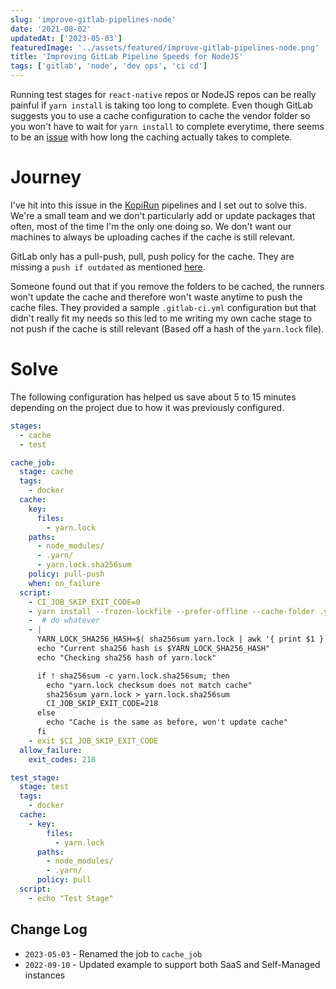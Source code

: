 ```yaml
---
slug: 'improve-gitlab-pipelines-node'
date: '2021-08-02'
updatedAt: ['2023-05-03']
featuredImage: '../assets/featured/improve-gitlab-pipelines-node.png'
title: 'Improving GitLab Pipeline Speeds for NodeJS'
tags: ['gitlab', 'node', 'dev ops', 'ci cd']
---
```


Running test stages for `react-native` repos or NodeJS repos can be really painful if `yarn install` is taking too long to complete. Even though GitLab suggests you to use a cache configuration to cache the vendor folder so you won't have to wait for `yarn install` to complete everytime, there seems to be an [issue](https://gitlab.com/gitlab-org/gitlab-runner/-/issues/1797) with how long the caching actually takes to complete.

# Journey

I've hit into this issue in the [KopiRun](https://kopirun.com) pipelines and I set out to solve this. We're a small team and we don't particularly add or update packages that often, most of the time I'm the only one doing so. We don't want our machines to always be uploading caches if the cache is still relevant.

GitLab only has a pull-push, pull, push policy for the cache. They are missing a `push if outdated` as mentioned [here](https://gitlab.com/gitlab-org/gitlab-runner/-/issues/3523).

Someone found out that if you remove the folders to be cached, the runners won't update the cache and therefore won't waste anytime to push the cache files. They provided a sample `.gitlab-ci.yml` configuration but that didn't really fit my needs so this led to me writing my own cache stage to not push if the cache is still relevant (Based off a hash of the `yarn.lock` file).

# Solve

The following configuration has helped us save about 5 to 15 minutes depending on the project due to how it was previously configured.

```yaml:title=gitlab-ci.yml
stages:
  - cache
  - test

cache_job:
  stage: cache
  tags:
    - docker
  cache:
    key:
      files:
        - yarn.lock
    paths:
      - node_modules/
      - .yarn/
      - yarn.lock.sha256sum
    policy: pull-push
    when: on_failure
  script:
    - CI_JOB_SKIP_EXIT_CODE=0
    - yarn install --frozen-lockfile --prefer-offline --cache-folder .yarn
    -  # do whatever
    - |
      YARN_LOCK_SHA256_HASH=$( sha256sum yarn.lock | awk '{ print $1 }')
      echo "Current sha256 hash is $YARN_LOCK_SHA256_HASH"
      echo "Checking sha256 hash of yarn.lock"

      if ! sha256sum -c yarn.lock.sha256sum; then
        echo "yarn.lock checksum does not match cache"
        sha256sum yarn.lock > yarn.lock.sha256sum
        CI_JOB_SKIP_EXIT_CODE=218
      else
        echo "Cache is the same as before, won't update cache"
      fi
    - exit $CI_JOB_SKIP_EXIT_CODE
  allow_failure:
    exit_codes: 218

test_stage:
  stage: test
  tags:
    - docker
  cache:
    - key:
        files:
          - yarn.lock
      paths:
        - node_modules/
        - .yarn/
      policy: pull
  script:
    - echo "Test Stage"
```

## Change Log

- `2023-05-03` - Renamed the job to `cache_job`
- `2022-09-10` - Updated example to support both SaaS and Self-Managed instances
